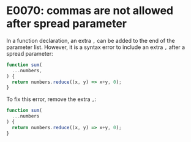 # E0070: commas are not allowed after spread parameter

In a function declaration, an extra `,` can be added to the end of the parameter
list. However, it is a syntax error to include an extra `,` after a spread
parameter:

```javascript
function sum(
  ...numbers,
) {
  return numbers.reduce((x, y) => x+y, 0);
}
```

To fix this error, remove the extra `,`:

```javascript
function sum(
  ...numbers
) {
  return numbers.reduce((x, y) => x+y, 0);
}
```
